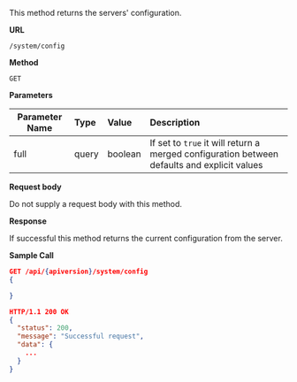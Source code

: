 This method returns the servers' configuration.

**URL**

`/system/config`

**Method**

`GET`

**Parameters**

| Parameter Name | Type   | Value | Description
| ---  | :--------- |  :--------- |  :--------- |
| full |  query  | boolean | If set to `true` it will return a merged configuration between defaults and explicit values|

**Request body**

Do not supply a request body with this method.

**Response**

If successful this method returns the current configuration from the server.

**Sample Call**

```json
GET /api/{apiversion}/system/config
{

}

HTTP/1.1 200 OK
{
  "status": 200,
  "message": "Successful request",
  "data": {
    ...
  }
}
